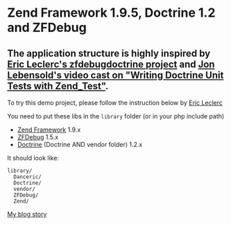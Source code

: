 # Zend Framework 1.9.5, Doctrine 1.2 and ZFDebug

## The application structure is highly inspired by [Eric Leclerc's zfdebugdoctrine project](http://github.com/danceric/) and [Jon Lebensold's video cast on "Writing Doctrine Unit Tests with Zend_Test"](http://www.zendcasts.com/writing-doctrine-unit-tests-with-zend_test/2009/12/).

To try this demo project, please follow the instruction below by [Eric Leclerc](http://github.com/danceric/)

You need to put these libs in the `library` folder (or in your php include path)

- [Zend Framework](http://framework.zend.com/) 1.9.x
- [ZFDebug](http://code.google.com/p/zfdebug/) 1.5.x
- [Doctrine](http://www.doctrine-project.org/) (Doctrine AND vendor folder) 1.2.x

It should look like:

    library/
      Danceric/
      Doctrine/
      vendor/
      ZFDebug/
      Zend/

[My blog story](http://blog.elinkmedia.net.au/)